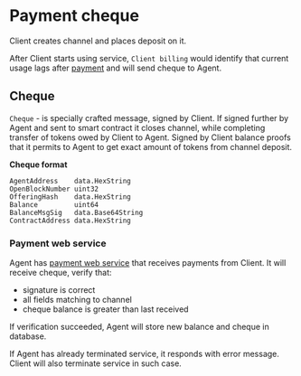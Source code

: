 # Payment cheque

Client creates channel and places deposit on it.

After Client starts using service, `Client billing` would identify that current usage lags after [payment](https://github.com/Privatix/dappctrl/tree/master/pay) and will send cheque to Agent.

## Cheque

`Cheque` - is specially crafted message, signed by Client. If signed further by Agent and sent to smart contract it closes channel, while completing transfer of tokens owed by Client to Agent. Signed by Client balance proofs that it permits to Agent to get exact amount of tokens from channel deposit.

**Cheque format**

```text
AgentAddress    data.HexString
OpenBlockNumber uint32
OfferingHash    data.HexString
Balance         uint64
BalanceMsgSig   data.Base64String
ContractAddress data.HexString
```

### Payment web service

Agent has [payment web service](https://github.com/Privatix/dappctrl/tree/master/pay) that receives payments from Client. It will receive cheque, verify that:

* signature is correct
* all fields matching to channel
* cheque balance is greater than last received

If verification succeeded, Agent will store new balance and cheque in database.

If Agent has already terminated service, it responds with error message. Client will also terminate service in such case.

